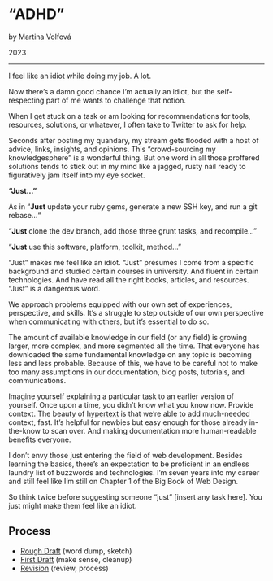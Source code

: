 # “ADHD”

by Martina Volfová

2023

- - -

I feel like an idiot while doing my job. A lot.

Now there’s a damn good chance I’m actually an idiot, but the self-respecting part of me wants to challenge that notion.

When I get stuck on a task or am looking for recommendations for tools, resources, solutions, or whatever, I often take to Twitter to ask for help.

Seconds after posting my quandary, my stream gets flooded with a host of advice, links, insights, and opinions. This “crowd-sourcing my knowledgesphere” is a wonderful thing. But one word in all those proffered solutions tends to stick out in my mind like a jagged, rusty nail ready to figuratively jam itself into my eye socket.

**“Just…”**

As in “**Just** update your ruby gems, generate a new SSH key, and run a git rebase…“

“**Just** clone the dev branch, add those three grunt tasks, and recompile…”

“**Just** use this software, platform, toolkit, method…”

“Just” makes me feel like an idiot. “Just” presumes I come from a specific background and studied certain courses in university. And fluent in certain technologies. And have read all the right books, articles, and resources. “Just” is a dangerous word.

We approach problems equipped with our own set of experiences, perspective, and skills. It’s a struggle to step outside of our own perspective when communicating with others, but it’s essential to do so.

The amount of available knowledge in our field (or any field) is growing larger, more complex, and more segmented all the time. That everyone has downloaded the same fundamental knowledge on any topic is becoming less and less probable. Because of this, we have to be careful not to make too many assumptions in our documentation, blog posts, tutorials, and communications.

Imagine yourself explaining a particular task to an earlier version of yourself. Once upon a time, you didn’t know what you know now. Provide context. The beauty of [hypertext](https://en.wikipedia.org/wiki/Hypertext) is that we’re able to add much-needed context, fast. It’s helpful for newbies but easy enough for those already in-the-know to scan over. And making documentation more human-readable benefits everyone.

I don’t envy those just entering the field of web development. Besides learning the basics, there’s an expectation to be proficient in an endless laundry list of buzzwords and technologies. I’m seven years into my career and still feel like I’m still on Chapter 1 of the Big Book of Web Design.

So think twice before suggesting someone “just” [insert any task here]. You just might make them feel like an idiot.

## Process

- [Rough Draft](rough-draft.md) (word dump, sketch)
- [First Draft](first-draft.md) (make sense, cleanup)
- [Revision](revision.md) (review, process)

